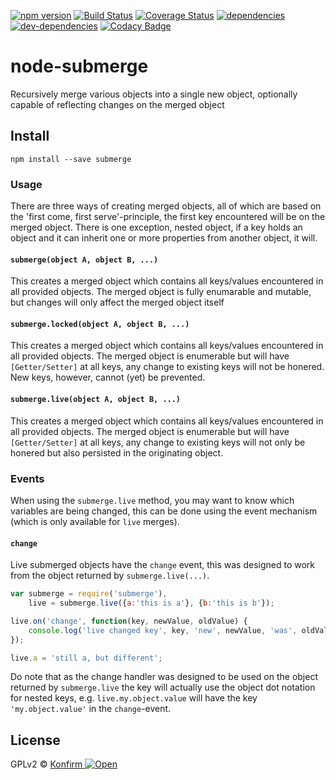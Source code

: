 [![npm version](https://badge.fury.io/js/submerge.svg)](http://badge.fury.io/js/submerge)
[![Build Status](https://travis-ci.org/konfirm/node-submerge.svg?branch=master)](https://travis-ci.org/konfirm/node-submerge)
[![Coverage Status](https://coveralls.io/repos/konfirm/node-submerge/badge.svg?branch=master)](https://coveralls.io/r/konfirm/node-submerge?branch=master)
[![dependencies](https://david-dm.org/konfirm/node-submerge.svg)](https://david-dm.org/konfirm/node-submerge#info=dependencies)
[![dev-dependencies](https://david-dm.org/konfirm/node-submerge/dev-status.svg)](https://david-dm.org/konfirm/node-submerge#info=devDependencies)
[![Codacy Badge](https://www.codacy.com/project/badge/f57067be710047c9baf8a74037cf247b)](https://www.codacy.com/app/rogier/node-submerge)

# node-submerge
Recursively merge various objects into a single new object, optionally capable of reflecting changes on the merged object

## Install
```
npm install --save submerge
```

### Usage
There are three ways of creating merged objects, all of which are based on the 'first come, first serve'-principle, the first key encountered will be on the merged object.
There is one exception, nested object, if a key holds an object and it can inherit one or more properties from another object, it will.

#### `submerge(object A, object B, ...)`
This creates a merged object which contains all keys/values encountered in all provided objects. The merged object is fully enumarable and mutable, but changes will only affect the merged object itself

#### `submerge.locked(object A, object B, ...)`
This creates a merged object which contains all keys/values encountered in all provided objects. The merged object is enumerable but will have `[Getter/Setter]` at all keys, any change to existing keys will not be honered. New keys, however, cannot (yet) be prevented.

#### `submerge.live(object A, object B, ...)`
This creates a merged object which contains all keys/values encountered in all provided objects. The merged object is enumerable but will have `[Getter/Setter]` at all keys, any change to existing keys will not only be honered but also persisted in the originating object.

### Events
When using the `submerge.live` method, you may want to know which variables are being changed, this can be done using the event mechanism (which is only available for `live` merges).

#### `change`
Live submerged objects have the `change` event, this was designed to work from the object returned by `submerge.live(...)`.
```js
var submerge = require('submerge'),
    live = submerge.live({a:'this is a'}, {b:'this is b'});

live.on('change', function(key, newValue, oldValue) {
	console.log('live changed key', key, 'new', newValue, 'was', oldValue);
});

live.a = 'still a, but different';

```
Do note that as the change handler was designed to be used on the object returned by `submerge.live` the key will actually use the object dot notation for nested keys, e.g. `live.my.object.value` will have the key `'my.object.value'` in the `change`-event.


## License
GPLv2 © [Konfirm ![Open](https://kon.fm/open.svg)](//kon.fm/site)
